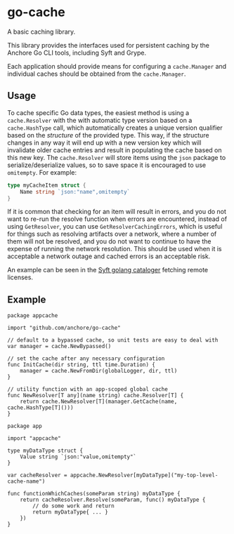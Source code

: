 # go-cache

A basic caching library.

This library provides the interfaces used for persistent caching by the Anchore Go CLI tools, including
Syft and Grype.

Each application should provide means for configuring a `cache.Manager` and
individual caches should be obtained from the `cache.Manager`.

## Usage

To cache specific Go data types, the easiest method is using a `cache.Resolver` with the with automatic type version
based on a `cache.HashType` call, which automatically creates a unique version qualifier based on the _structure_ of the provided type.
This way, if the structure changes in any way it will end up with a new version key which will invalidate older cache entries
and result in populating the cache based on this new key.
The `cache.Resolver` will store items using the `json` package to serialize/deserialize values, so to save space
it is encouraged  to use `omitempty`. For example:

```go
type myCacheItem struct {
	Name string `json:"name",omitempty`
}
```

If it is common that checking for an item will result in errors, and you do not want to re-run the resolve function
when errors are encountered, instead of using `GetResolver`, you can use `GetResolverCachingErrors`, which is useful
for things such as resolving artifacts over a network, where a number of them will not be resolved, and you do not want
to continue to have the expense of running the network resolution. This should be used when it is acceptable a network
outage and cached errors is an acceptable risk.

An example can be seen in the [Syft golang cataloger](https://github.com/anchore/syft/blob/main/syft/pkg/cataloger/golang/licenses.go) fetching remote licenses.

## Example

```golang
package appcache

import "github.com/anchore/go-cache"

// default to a bypassed cache, so unit tests are easy to deal with
var manager = cache.NewBypassed()

// set the cache after any necessary configuration
func InitCache(dir string, ttl time.Duration) {
	manager = cache.NewFromDir(globalLogger, dir, ttl)
}

// utility function with an app-scoped global cache
func NewResolver[T any](name string) cache.Resolver[T] {
	return cache.NewResolver[T](manager.GetCache(name, cache.HashType[T]()))
}
```

```golang
package app

import "appcache"

type myDataType struct {
	Value string `json:"value,omitempty"`
}

var cacheResolver = appcache.NewResolver[myDataType]("my-top-level-cache-name")

func functionWhichCaches(someParam string) myDataType {
	return cacheResolver.Resolve(someParam, func() myDataType {
		// do some work and return 
		return myDataType{ ... }
    })
}
```
